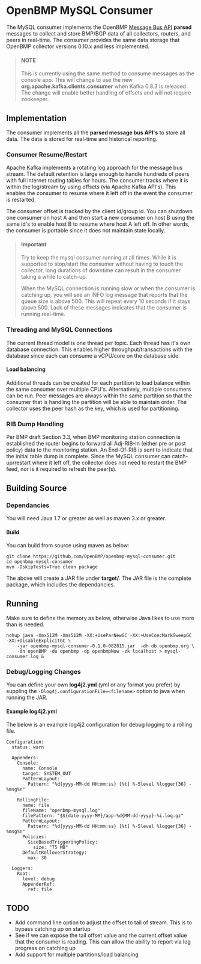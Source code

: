 # OpenBMP MySQL Consumer


The MySQL consumer implements the OpenBMP [Message Bus API](http://openbmp.org/#!docs/MESSAGE_BUS_API.md) **parsed** messages to collect and store BMP/BGP data of all collectors, routers, and peers in real-time. The consumer provides the same data storage that OpenBMP collector versions 0.10.x and less implemented.

> #### NOTE
> This is currently using the same method to consume messages as the console app. This will change to use the new **org.apache.kafka.clients.consumer** when Kafka 0.8.3 is released .  The change will enable better handling of offsets and will not require zookeeper. 
 

Implementation
--------------
The consumer implements all the **parsed message bus API's** to store all data.  The data is stored for real-time and historical reporting. 

### Consumer Resume/Restart
Apache Kafka implements a rotating log approach for the message bus stream.  The default retention is large enough to handle hundreds of peers with full internet routing tables for hours.  The consumer tracks where it is within the log/stream by using offsets (via Apache Kafka API's).  This enables the consumer to resume where it left off in the event the consumer is restarted.    

The consumer offset is tracked by the client id/group id.  You can shutdown one consumer on host A and then start a new consumer on host B using the same id's to enable host B to resume where host A left off.  In other words, the consumer is portable since it does not maintain state locally. 

> #### Important
> Try to keep the mysql consumer running at all times. While it is supported to stop/start the consumer without having to touch the collector, long durations of downtime can result in the consumer taking a while to catch-up.  
> 
> When the MySQL connection is running slow or when the consumer is catching up, you will see an INFO log message that reports that the queue size is above 500.  This will repeat every 10 seconds if it stays above 500.  Lack of these messages indicates that the consumer is running real-time. 

### Threading and MySQL Connections
The current thread model is one thread per topic. Each thread has it's own database connection.   This enables higher throughput/transactions with the database since each can consume a vCPU/core on the database side. 

#### Load balancing
Additional threads can be created for each partition to load balance within the same consumer over multiple CPU's.   Alternatively, multiple consumers can be run.   Peer messages are always within the same partition so that the consumer that is handling the partition will be able to maintain order.   The collector uses the peer hash as the key, which is used for partitioning. 

### RIB Dump Handling
Per BMP draft Section 3.3, when BMP monitoring station connection is established the router begins to forward all Adj-RIB-In (either pre or post policy) data to the monitoring station.  An End-Of-RIB is sent to indicate that the initial table dump is complete.   Since the MySQL consumer can catch-up/restart where it left off, the collector does not need to restart the BMP feed, nor is it required to refresh the peer(s).

Building Source
---------------

### Dependancies
You will need Java 1.7 or greater as well as maven 3.x or greater.

#### Build
You can build from source using maven as below:

    git clone https://github.com/OpenBMP/openbmp-mysql-consumer.git
    cd openbmp-mysql-consumer
    mvn -DskipTests=True clean package
    
The above will create a JAR file under **target/**.  The JAR file is the complete package, which includes the dependancies. 

Running
-------
Make sure to define the memory as below, otherwise Java likes to use more than is needed.
    
    nohup java -Xmx512M -Xms512M -XX:+UseParNewGC -XX:+UseConcMarkSweepGC -XX:+DisableExplicitGC \
        -jar openbmp-mysql-consumer-0.1.0-082815.jar  -dh db.openbmp.org \
        -dn openBMP -du openbmp -dp openbmpNow -zk localhost > mysql-consumer.log &     

### Debug/Logging Changes
You can define your own **log4j2.yml** (yml or any format you prefer) by suppling the ```-Dlog4j.configurationFile=<filename>``` option to java when running the JAR.   

#### Example log4j2.yml 
The below is an example log4j2 configuration for debug logging to a rolling file.

```
Configuration:
  status: warn

  Appenders:
    Console:
      name: Console
      target: SYSTEM_OUT
      PatternLayout:
        Pattern: "%d{yyyy-MM-dd HH:mm:ss} [%t] %-5level %logger{36} - %msg%n"

    RollingFile:
      name: file
      fileName: "openbmp-mysql.log"
      filePattern: "$${date:yyyy-MM}/app-%d{MM-dd-yyyy}-%i.log.gz"
      PatternLayout:
        Pattern: "%d{yyyy-MM-dd HH:mm:ss} [%t] %-5level %logger{36} - %msg%n"
      Policies:
        SizeBasedTriggeringPolicy:
          size: "75 MB"
      DefaultRolloverStrategy:
        max: 30

  Loggers:
    Root:
      level: debug
      AppenderRef:
        ref: file

```



TODO
-------------------------

* Add command line option to adjust the offset to tail of stream.  This is to bypass catching up on startup
* See if we can expose the tail offset value and the current offset value that the consumer is reading.  This can allow the ability to report via log progress on catching up
* Add support for multiple partitions/load balancing



